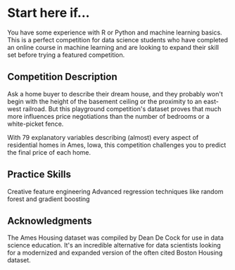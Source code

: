 # Start here if...
You have some experience with R or Python and machine learning basics. This is a perfect competition for data science students who have completed an online course in machine learning and are looking to expand their skill set before trying a featured competition.

## Competition Description


Ask a home buyer to describe their dream house, and they probably won't begin with the height of the basement ceiling or the proximity to an east-west railroad. But this playground competition's dataset proves that much more influences price negotiations than the number of bedrooms or a white-picket fence.

With 79 explanatory variables describing (almost) every aspect of residential homes in Ames, Iowa, this competition challenges you to predict the final price of each home.

## Practice Skills
Creative feature engineering
Advanced regression techniques like random forest and gradient boosting

## Acknowledgments
The Ames Housing dataset was compiled by Dean De Cock for use in data science education. It's an incredible alternative for data scientists looking for a modernized and expanded version of the often cited Boston Housing dataset.
